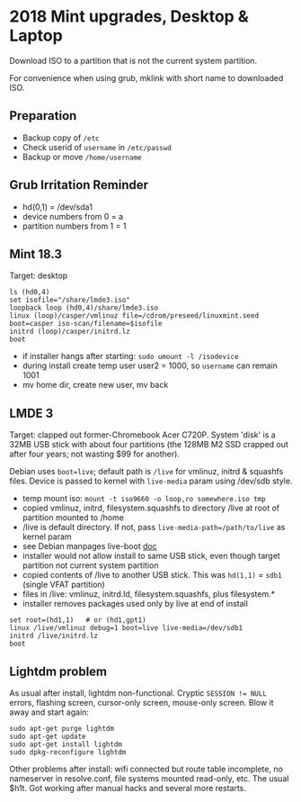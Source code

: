 
# 2018 Mint upgrades, Desktop & Laptop

Download ISO to a partition that is not the current system partition.

For convenience when using grub, mklink with short name to downloaded ISO.

## Preparation

* Backup copy of `/etc`
* Check userid of `username` in `/etc/passwd`
* Backup or move `/home/username`


## Grub Irritation Reminder

* hd(0,1) = /dev/sda1
* device numbers from 0 = a
* partition numbers from 1 = 1


## Mint 18.3

Target: desktop

```
ls (hd0,4)
set isofile="/share/lmde3.iso"
loopback loop (hd0,4)/share/lmde3.iso
linux (loop)/casper/vmlinuz file=/cdrom/preseed/linuxmint.seed boot=casper iso-scan/filename=$isofile
initrd (loop)/casper/initrd.lz
boot
```


* if installer hangs after starting: `sudo umount -l /isodevice`
* during install create temp user user2 = 1000, so `username` can remain 1001
* mv home dir, create new user, mv back


## LMDE 3

Target: clapped out former-Chromebook Acer C720P. System 'disk' is a 32MB USB stick with about four partitions
(the 128MB M2 SSD crapped out after four years; not wasting $99 for another).

Debian uses `boot=live`; default path is `/live` for vmlinuz, initrd & squashfs files. Device is passed to kernel
with `live-media` param using /dev/sdb style.

* temp mount iso: `mount -t iso9660 -o loop,ro somewhere.iso tmp`
* copied vmlinuz, initrd, filesystem.squashfs to directory /live at root of partition mounted to /home
* /live is default directory. If not, pass `live-media-path=/path/to/live` as kernel param
* see Debian manpages live-boot [doc](https://manpages.debian.org/jessie/live-boot-doc/live-boot.7.en.html)
* installer would not allow install to same USB stick, even though target partition not current system partition
* copied contents of /live to another USB stick. This was `hd(1,1)` = `sdb1` (single VFAT partition)
* files in /live: vmlinuz, initrd.ld, filesystem.squashfs, plus filesystem.* 
* installer removes packages used only by live at end of install

```
set root=(hd1,1)   # or (hd1,gpt1)
linux /live/vmlinuz debug=1 boot=live live-media=/dev/sdb1
initrd /live/initrd.lz
boot
```

## Lightdm problem

As usual after install, lightdm non-functional. Cryptic `SESSION != NULL` errors, flashing screen, cursor-only screen, mouse-only screen. Blow it away and start again:

```
sudo apt-get purge lightdm
sudo apt-get update
sudo apt-get install lightdm
sudo dpkg-reconfigure lightdm
```

Other problems after install: wifi connected but route table incomplete, no nameserver in resolve.conf, file systems
mounted read-only, etc. The usual $h1t. Got working after manual hacks and several more restarts.

